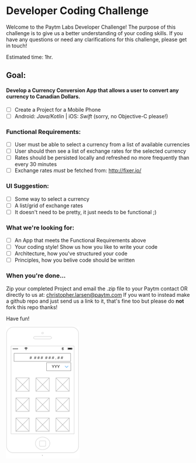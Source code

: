 # Developer Coding Challenge

Welcome to the Paytm Labs Developer Challenge! The purpose of this challenge is to give us a better understanding of your coding skills. If you have any questions or need any clarifications for this challenge, please get in touch!

Estimated time: 1hr. 

## Goal:

#### Develop a Currency Conversion App that allows a user to convert any currency to Canadian Dollars.

- [ ] Create a Project for a Mobile Phone
- [ ] Android: _Java/Kotlin_ | iOS: _Swift_ (sorry, no Objective-C please!)

### Functional Requirements:
- [ ] User must be able to select a currency from a list of available currencies
- [ ] User should then see a list of exchange rates for the selected currency
- [ ] Rates should be persisted locally and refreshed no more frequently than every 30 minutes
- [ ] Exchange rates *must* be fetched from: http://fixer.io/  

### UI Suggestion:
- [ ] Some way to select a currency
- [ ] A list/grid of exchange rates
- [ ] It doesn't need to be pretty, it just needs to be functional ;)

### What we're looking for:
- [ ] An App that meets the Functional Requirements above
- [ ] Your coding style! Show us how you like to write your code
- [ ] Architecture, how you've structured your code
- [ ] Principles, how you belive code should be written

### When you're done...

Zip your completed Project and email the .zip file to your Paytm contact OR directly to us at: christopher.larsen@paytm.com
If you want to instead make a github repo and just send us a link to it, that's fine too but please do __not__ fork this repo thanks!

Have fun!

![UI Suggested Wireframe](ui_suggestion.png)
